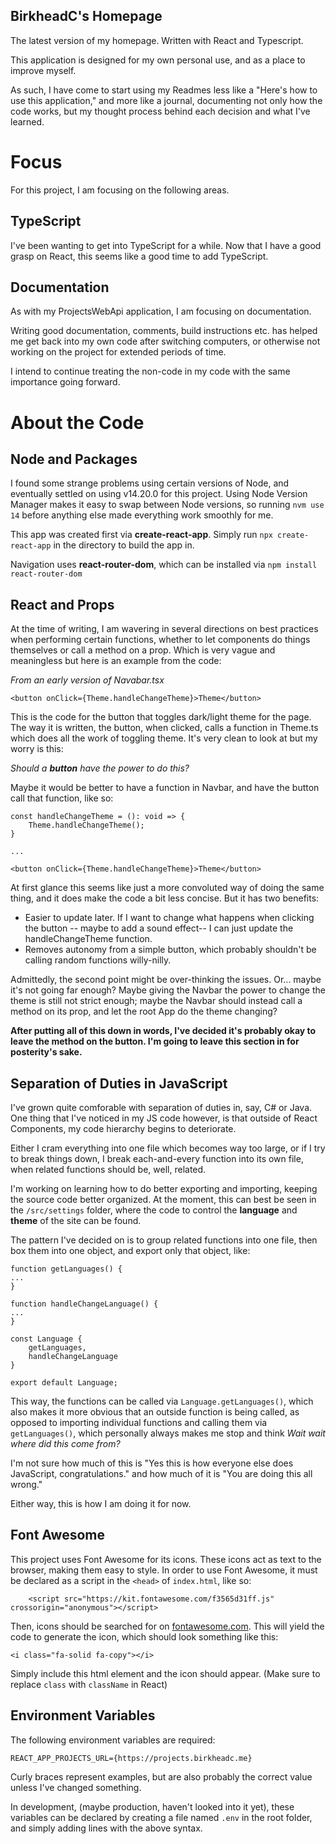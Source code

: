 ## **BirkheadC's Homepage**

The latest version of my homepage. Written with React and Typescript.

This application is designed for my own personal use, and as a place to improve myself.

As such, I have come to start using my Readmes less like a "Here's how to use this application," and more like a journal, documenting not only how the code works, but my thought process behind each decision and what I've learned.

# Focus

For this project, I am focusing on the following areas.

## TypeScript

I've been wanting to get into TypeScript for a while. Now that I have a good grasp on React, this seems like a good time to add TypeScript.

## Documentation

As with my ProjectsWebApi application, I am focusing on documentation.

Writing good documentation, comments, build instructions etc. has helped me get back into my own code after switching computers, or otherwise not working on the project for extended periods of time.

I intend to continue treating the non-code in my code with the same importance going forward.

# About the Code

## **Node** and **Packages**

I found some strange problems using certain versions of Node, and eventually settled on using v14.20.0 for this project. Using Node Version Manager makes it easy to swap between Node versions, so running `nvm use 14` before anything else made everything work smoothly for me.

This app was created first via **create-react-app**. Simply run `npx create-react-app` in the directory to build the app in.

Navigation uses **react-router-dom**, which can be installed via `npm install react-router-dom`

## **React** and **Props**

At the time of writing, I am wavering in several directions on best practices when performing certain functions, whether to let components do things themselves or call a method on a prop. Which is very vague and meaningless but here is an example from the code:

*From an early version of Navabar.tsx*
```
<button onClick={Theme.handleChangeTheme}>Theme</button>
```

This is the code for the button that toggles dark/light theme for the page. The way it is written, the button, when clicked, calls a function in Theme.ts which does all the work of toggling theme. It's very clean to look at but my worry is this:

*Should a **button** have the power to do this?*

Maybe it would be better to have a function in Navbar, and have the button call that function, like so:

```
const handleChangeTheme = (): void => {
    Theme.handleChangeTheme();
}

...

<button onClick={Theme.handleChangeTheme}>Theme</button>
```

At first glance this seems like just a more convoluted way of doing the same thing, and it does make the code a bit less concise. But it has two benefits:
- Easier to update later. If I want to change what happens when clicking the button -- maybe to add a sound effect-- I can just update the handleChangeTheme function.
- Removes autonomy from a simple button, which probably shouldn't be calling random functions willy-nilly.

Admittedly, the second point might be over-thinking the issues. Or... maybe it's not going far enough? Maybe giving the Navbar the power to change the theme is still not strict enough; maybe the Navbar should instead call a method on its prop, and let the root App do the theme changing?

**After putting all of this down in words, I've decided it's probably okay to leave the method on the button. I'm going to leave this section in for posterity's sake.**

## Separation of Duties in JavaScript

I've grown quite comforable with separation of duties in, say, C# or Java. One thing that I've noticed in my JS code however, is that outside of React Components, my code hierarchy begins to deteriorate.

Either I cram everything into one file which becomes way too large, or if I try to break things down, I break each-and-every function into its own file, when related functions should be, well, related.

I'm working on learning how to do better exporting and importing, keeping the source code better organized. At the moment, this can best be seen in the `/src/settings` folder, where the code to control the **language** and **theme** of the site can be found.

The pattern I've decided on is to group related functions into one file, then box them into one object, and export only that object, like:

```
function getLanguages() {
...
}

function handleChangeLanguage() {
...
}

const Language {
    getLanguages,
    handleChangeLanguage
}

export default Language;
```

This way, the functions can be called via `Language.getLanguages()`, which also makes it more obvious that an outside function is being called, as opposed to importing individual functions and calling them via `getLanguages()`, which personally always makes me stop and think *Wait wait where did this come from?*

I'm not sure how much of this is "Yes this is how everyone else does JavaScript, congratulations." and how much of it is "You are doing this all wrong."

Either way, this is how I am doing it for now.

## Font Awesome

This project uses Font Awesome for its icons. These icons act as text to the browser, making them easy to style. In order to use Font Awesome, it must be declared as a script in the `<head>` of `index.html`, like so:

```
    <script src="https://kit.fontawesome.com/f3565d31ff.js" crossorigin="anonymous"></script>
```

Then, icons should be searched for on [fontawesome.com](https://fontawesome.com). This will yield the code to generate the icon, which should look something like this:

```
<i class="fa-solid fa-copy"></i>
```

Simply include this html element and the icon should appear. (Make sure to replace `class` with `className` in React)

## Environment Variables

The following environment variables are required:

```
REACT_APP_PROJECTS_URL={https://projects.birkheadc.me}
```

Curly braces represent examples, but are also probably the correct value unless I've changed something.

In development, (maybe production, haven't looked into it yet), these variables can be declared by creating a file named `.env` in the root folder, and simply adding lines with the above syntax.